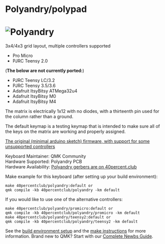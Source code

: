 # Polyandry/polypad

![Polyandry](https://1.bp.blogspot.com/-97uoICZvZec/XSdpvCVFFlI/AAAAAAACVZY/BlCRjxjDqDAxOZa6C5ddQr0OsFQ9VZv5wCLcBGAs/s1600/d1.jpg)
===

3x4/4x3 grid layout, multiple controllers supported
- Pro Micro
- PJRC Teensy 2.0

(**The below are not currently ported:**)

- PJRC Teensy LC/3.2 
- PJRC Teensy 3.5/3.6
- Adafruit ItsyBitsy ATMega32u4
- Adafruit ItsyBitsy M0
- Adafruit ItsyBitsy M4

The matrix is electrically 1x12 with no diodes, with a thirteenth pin used for the column rather than a ground.

The default keymap is a testing keymap that is intended to make sure all of the keys on the matrix are working and properly assigned.

[The original (minimal arduino sketch) firmware, with support for some unsupported controllers](https://git.40percent.club/di0ib/Misc/src/branch/master/polyandry)

Keyboard Maintainer: QMK Community  
Hardware Supported: Polyandry PCB  
Hardware Availability: [Polyandry gerbers are on 40percent.club](https://www.40percent.club/2019/07/polyandry.html)

Make example for this keyboard (after setting up your build environment):

    make 40percentclub/polyandry:default or
    qmk compile -kb 40percentclub/polyandry -km default

If you would like to use one of the alternative controllers:

    make 40percentclub/polyandry/promicro:default or
    qmk compile -kb 40percentclub/polyandry/promicro -km default
    make 40percentclub/polyandry/teensy2:default or
    qmk compile -kb 40percentclub/polyandry/teensy2 -km default

See the [build environment setup](https://docs.qmk.fm/#/getting_started_build_tools) and the [make instructions](https://docs.qmk.fm/#/getting_started_make_guide) for more information. Brand new to QMK? Start with our [Complete Newbs Guide](https://docs.qmk.fm/#/newbs).
